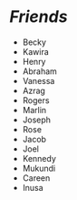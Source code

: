 # _**Friends**_

- Becky
- Kawira
- Henry
- Abraham
- Vanessa
- Azrag
- Rogers
- Marlin
- Joseph
- Rose
- Jacob
- Joel
- Kennedy
- Mukundi
- Careen
- Inusa
